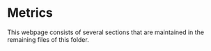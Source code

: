 # Metrics

This webpage consists of several sections that are maintained in the remaining files of this folder.
